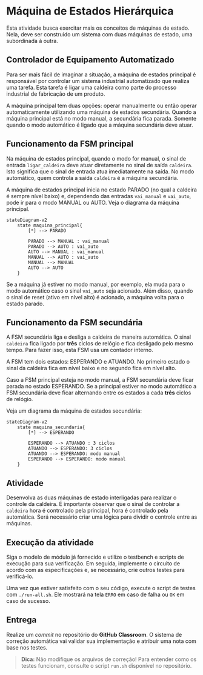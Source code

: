 # Máquina de Estados Hierárquica

Esta atividade busca exercitar mais os conceitos de máquinas de estado. Nela, deve ser construído um sistema com duas máquinas de estado, uma subordinada à outra.

## Controlador de Equipamento Automatizado

Para ser mais fácil de imaginar a situação, a máquina de estados principal é responsável por controlar um sistema industrial automatizado que realiza uma tarefa. Esta tarefa é ligar uma caldeira como parte do processo industrial de fabricação de um produto.

A máquina principal tem duas opções: operar manualmente ou então operar automaticamente utilizando uma máquina de estados secundária. Quando a máquina principal está no modo manual, a secundária fica parada. Somente quando o modo automático é ligado que a máquina secundária deve atuar.

## Funcionamento da FSM principal

Na máquina de estados principal, quando o modo for manual, o sinal de entrada `ligar_caldeira` deve atuar diretamente no sinal de saída `caldeira`. Isto significa que o sinal de entrada atua imediatamente na saída. No modo automático, quem controla a saída `caldeira` é a máquina secundária.

A máquina de estados principal inicia no estado PARADO (no qual a caldeira é sempre nível baixo) e, dependendo das entradas `vai_manual` e `vai_auto`, pode ir para o modo MANUAL ou AUTO. Veja o diagrama da máquina principal.

```mermaid
stateDiagram-v2
    state maquina_principal{
        [*] --> PARADO

        PARADO --> MANUAL : vai_manual
        PARADO --> AUTO : vai_auto
        AUTO --> MANUAL : vai_manual
        MANUAL --> AUTO : vai_auto
        MANUAL --> MANUAL
        AUTO --> AUTO
    }
```

Se a máquina já estiver no modo manual, por exemplo, ela muda para o modo automático caso o sinal `vai_auto` seja acionado. Além disso, quando o sinal de reset (ativo em nível alto) é acionado, a máquina volta para o estado parado.

## Funcionamento da FSM secundária

A FSM secundária liga e desliga a caldeira de maneira automática. O sinal `caldeira` fica ligado por **três** ciclos de relógio e fica desligado pelo mesmo tempo. Para fazer isso, esta FSM usa um contador interno.

A FSM tem dois estados: ESPERANDO e ATUANDO. No primeiro estado o sinal da caldeira fica em nível baixo e no segundo fica em nível alto. 

Caso a FSM principal esteja no modo manual, a FSM secundária deve ficar parada no estado ESPERANDO. Se a principal estiver no modo automático a FSM secundária deve ficar alternando entre os estados a cada **três** ciclos de relógio.

Veja um diagrama da máquina de estados secundária:

```mermaid
stateDiagram-v2
    state maquina_secundaria{
        [*] --> ESPERANDO

        ESPERANDO --> ATUANDO : 3 ciclos
        ATUANDO --> ESPERANDO: 3 ciclos
        ATUANDO --> ESPERANDO: modo manual
        ESPERANDO --> ESPERANDO: modo manual
    }
```

## Atividade

Desenvolva as duas máquinas de estado interligadas para realizar o controle da caldeira. É importante observar que o sinal de controlar a `caldeira` hora é controlado pela principal, hora é controlado pela automática. Será necessário criar uma lógica para dividir o controle entre as máquinas.

## Execução da atividade

Siga o modelo de módulo já fornecido e utilize o testbench e scripts de execução para sua verificação. Em seguida, implemente o circuito de acordo com as especificações e, se necessário, crie outros testes para verificá-lo.

Uma vez que estiver satisfeito com o seu código, execute o script de testes com `./run-all.sh`. Ele mostrará na tela `ERRO` em caso de falha ou `OK` em caso de sucesso.


## Entrega

Realize um *commit* no repositório do **GitHub Classroom**. O sistema de correção automática vai validar sua implementação e atribuir uma nota com base nos testes.

> **Dica:**  Não modifique os arquivos de correção! Para entender como os testes funcionam, consulte o script `run.sh` disponível no repositório.

